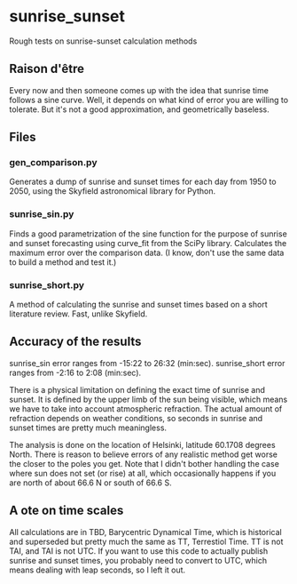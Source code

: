 # sunrise_sunset
Rough tests on sunrise-sunset calculation methods

## Raison d'être

Every now and then someone comes up with the idea that sunrise time follows a sine curve. Well, it depends on what kind of error you are willing to tolerate. But it's not a good approximation, and geometrically baseless.

## Files

### gen_comparison.py

Generates a dump of sunrise and sunset times for each day from 1950 to 2050, using the Skyfield astronomical library for Python.

### sunrise_sin.py

Finds a good parametrization of the sine function for the purpose of sunrise and sunset forecasting using curve_fit from the SciPy library. Calculates the maximum error over the comparison data. (I know, don't use the same data to build a method and test it.)

### sunrise_short.py

A method of calculating the sunrise and sunset times based on a short literature review. Fast, unlike Skyfield.

## Accuracy of the results

sunrise_sin error ranges from -15:22 to 26:32 (min:sec). sunrise_short error ranges from -2:16 to 2:08 (min:sec).

There is a physical limitation on defining the exact time of sunrise and sunset. It is defined by the upper limb of the sun being visible, which means we have to take into account atmospheric refraction. The actual amount of refraction depends on weather conditions, so seconds in sunrise and sunset times are pretty much meaningless.

The analysis is done on the location of Helsinki, latitude 60.1708 degrees North. There is reason to believe errors of any realistic method get worse the closer to the poles you get. Note that I didn't bother handling the case where sun does not set (or rise) at all, which occasionally happens if you are north of about 66.6 N or south of 66.6 S.

## A ote on time scales

All calculations are in TBD, Barycentric Dynamical Time, which is historical and superseded but pretty much the same as TT, Terrestiol Time. TT is not TAI, and TAI is not UTC. If you want to use this code to actually publish sunrise and sunset times, you probably need to convert to UTC, which means dealing with leap seconds, so I left it out.
